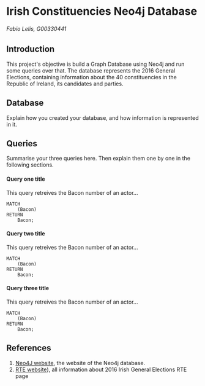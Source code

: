 # Irish Constituencies Neo4j Database
###### Fabio Lelis, G00330441

## Introduction
This project's objective is build a Graph Database using Neo4j and run some queries over that.
The database represents the 2016 General Elections, containing information about the 40 constituencies in the Republic of Ireland, its candidates and parties.

## Database
Explain how you created your database, and how information is represented in it.

## Queries
Summarise your three queries here.
Then explain them one by one in the following sections.

#### Query one title
This query retreives the Bacon number of an actor...
```cypher
MATCH
	(Bacon)
RETURN
	Bacon;
```

#### Query two title
This query retreives the Bacon number of an actor...
```cypher
MATCH
	(Bacon)
RETURN
	Bacon;
```

#### Query three title
This query retreives the Bacon number of an actor...
```cypher
MATCH
	(Bacon)
RETURN
	Bacon;
```

## References
1. [Neo4J website](http://neo4j.com/), the website of the Neo4j database.
2. [RTE website](http://www.rte.ie/news/election-2016/)), all information about 2016 Irish General Elections RTE page
